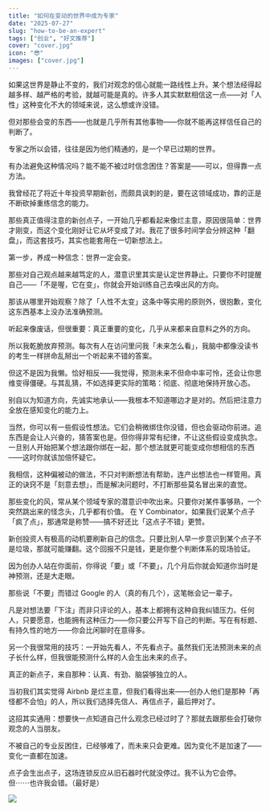 ```yaml
---
title: "如何在变动的世界中成为专家"
date: "2025-07-27"
slug: "how-to-be-an-expert"
tags: ["创业", "好文推荐"]
cover: "cover.jpg"
icon: "😎"
images: ["cover.jpg"]
---
```

如果这世界是静止不变的，我们对观念的信心就能一路线性上升。某个想法经得起越多样、越严格的考验，就越可能是真的。许多人其实默默相信这一点——对「人性」这种变化不大的领域来说，这么想或许没错。



但对那些会变的东西——也就是几乎所有其他事物——你就不能再这样信任自己的判断了。



专家之所以会错，往往是因为他们精通的，是一个早已过期的世界。



有办法避免这种情况吗？能不能不被过时信念困住？答案是——可以，但得靠一点方法。



我曾经花了将近十年投资早期新创，而颇具讽刺的是，要在这领域成功，靠的正是不断砍掉重练信念的能力。



那些真正值得注意的新创点子，一开始几乎都看起来像烂主意，原因很简单：世界才刚变，而这个变化刚好让它从坏变成了对。我花了很多时间学会分辨这种「翻盘」，而这套技巧，其实也能套用在一切新想法上。



第一步，养成一种信念：世界一定会变。



那些对自己观点越来越笃定的人，潜意识里其实是认定世界静止。只要你不时提醒自己——「不是喔，它在变」，你就会开始训练自己去嗅出风的方向。



那该从哪里开始观察？除了「人性不太变」这条中等实用的原则外，很抱歉，变化这东西基本上没办法准确预测。



听起来像废话，但很重要：真正重要的变化，几乎从来都来自意料之外的方向。



所以我乾脆放弃预测。每次有人在访问里问我「未来怎么看」，我脑中都像没读书的考生一样拼命乱掰出一个听起来不错的答案。



但这不是因为我懒。恰好相反——我觉得，预测未来不但命中率可怜，还会让你思维变得僵硬。与其乱猜，不如选择更实际的策略：彻底、彻底地保持开放心态。



别自以为知道方向，先诚实地承认——我根本不知道哪边才是对的。然后把注意力全放在感知变化的能力上。



当然，你可以有一些假设性想法。它们会稍微绑住你没错，但也会驱动你前进。追东西是会让人兴奋的，猜答案也是。但你得非常有纪律，不让这些假设变成执念。
一旦别人开始把某个想法跟你绑在一起，那个想法就更可能变成你想相信的东西——这时你就该加倍怀疑它。



我相信，这种偏被动的做法，不只对判断想法有帮助，连产出想法也一样管用。真正的诀窍不是「刻意去想」，而是解决问题时，不打断那些莫名冒出来的直觉。



那些变化的风，常从某个领域专家的潜意识中吹出来。只要你对某件事够熟，一个突然跳出来的怪念头，几乎都有价值。
在 Y Combinator，如果我们说某个点子「疯了点」，那通常是称赞——搞不好还比「这点子不错」更赞。



新创投资人有极高的动机要刷新自己的信念。只要比别人早一步意识到某个点子不是垃圾，那就可能赚翻。这个回报不只是钱，更是你整个判断体系的现场验证。



因为创办人站在你面前，你得说「要」或「不要」，几个月后你就会知道你当时是神预测，还是大走眼。



那些说「不要」而错过 Google 的人（真的有几个），这笔帐会记一辈子。



凡是对想法要「下注」而非只评论的人，基本上都拥有这种自我纠错压力。任何人，只要愿意，也能拥有这种压力——你只要公开写下自己的判断。写在有标题、有持久性的地方——你会比闲聊时在意得多。



另一个我很常用的技巧：一开始先看人，不先看点子。虽然我们无法预测未来的点子长什么样，但我很能预测什么样的人会生出未来的点子。



真正的新点子，来自那种：认真、有劲、脑袋够独立的人。



当初我们其实觉得 Airbnb 是烂主意，但我们看得出来——创办人他们是那种「再怪都不会怕」的人，所以我们选择先信人、再信点子，最后押对了。



这招其实通用：想要快一点知道自己什么观念已经过时了？那就去跟那些会打破你观念的人当朋友。



不被自己的专业反困住，已经够难了，而未来只会更难。因为变化不是加速了——变化一直都在加速。



点子会生出点子，这场连锁反应从旧石器时代就没停过。我不认为它会停。
但⋯⋯也许我会错。（最好是）




![](https://prod-files-secure.s3.us-west-2.amazonaws.com/112d0858-5090-4d34-a606-b75eb8d65fd2/46476355-9cf3-4e99-9b7a-3531bc426380/1000202064.png?X-Amz-Algorithm=AWS4-HMAC-SHA256&X-Amz-Content-Sha256=UNSIGNED-PAYLOAD&X-Amz-Credential=ASIAZI2LB466YVX3WC2P%2F20251013%2Fus-west-2%2Fs3%2Faws4_request&X-Amz-Date=20251013T153225Z&X-Amz-Expires=3600&X-Amz-Security-Token=IQoJb3JpZ2luX2VjEKD%2F%2F%2F%2F%2F%2F%2F%2F%2F%2FwEaCXVzLXdlc3QtMiJGMEQCIA9dNDRmwMuU%2F6e6e6AQVF6bsiu3BBD1hNbQY4BCF%2FWGAiASYQQNfuSIq3j9QjdM3ZAIK%2BFg8%2FYY3lss9oqg6%2BxoPCr%2FAwhIEAAaDDYzNzQyMzE4MzgwNSIMUxDyy6QXONNwaXEwKtwDJIWJyTlLsGk7NfG4OXPxYvSjETjYwuaHXADx5R%2By5qZI8sHgrKnHo1veRgsVJeVT3Puibq5u1eyed4MbTHqPvFl%2Bw9sYmCYi%2BjdoqGFpB0fuB2oQqeDIAHr2ABiNcs1ovZ4Gv%2B%2B%2BugPQVMxlZug%2Fc6TbB6evdXvvYmpkztnv5%2FY09pI5Bpb07JbAnHPLi0MhyuhKK24s0%2Bs6Tt4%2F2JLOkAJ7%2FOjSGkMeZQPjAMiRVYRQX6evWwgqsLU0CG%2BLw%2Fz3jwjAmngxnx1RR0owya0alf41cp9aosB5h91F2zms5dd5SdmBZHXmG0S6Dyaki03e3MO1cD2jG9zsawhyepcG2rIkVzfKtk4OD7jUle3hXxmJ9dQ0%2BUlaCx1uQfQRiaXpGkRDJArocvCnKsWgUWSn1lRPibnPk6uGSwRco2AY55duJDv%2Bm6%2FWTvD8HKMIqrVt6USfyYKIQfQwip%2FOykml3fsaQrmlDasqw1VSYN21DXrFStTIeLbtYQz%2BKeeddJJ0DPeIbNKEJ7qT887pWKwTqFwJjsV0ryeFw1%2FUapoy0rP0W%2FAOXglJTSHcJo1lB%2Fj8T8SbzhSKMTI7faJqWMuPrJQkABXd%2B90rHGJx3dllLPmMextrKJXxuJALOnQw8rG0xwY6pgHLegsO5mhKctGEnjKKM5iN9vI3QOq0qgORPGKiIyMJ%2FLRzj7AuSNOU1vBmaavsOFLTY7qX8rUZYRVflzs5NyqsAFEDty57zFFBc6M%2FGyeyikHF4x93jG1Hq11hMd3R%2F%2FozY6%2BKVoiavmms8TuvAtYA%2BTq%2Fv8QwGTktycnwbFQ6ooc12MHeSzl%2FBbME27V9vPuITugl4%2F%2FYOLdpQghWrXhugHo2EppQ&X-Amz-Signature=0fb45bfb21fbdff9a000ab80be53cb1ff4db0732d35ac19cf4217f94f9943772&X-Amz-SignedHeaders=host&x-amz-checksum-mode=ENABLED&x-id=GetObject)

